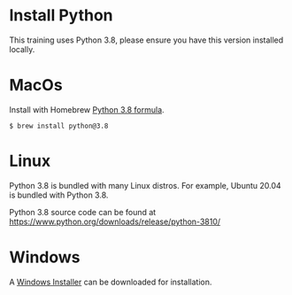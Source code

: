 # Install Python

This training uses Python 3.8, please ensure you have this version installed locally.

# MacOs

Install with Homebrew [Python 3.8 formula](https://formulae.brew.sh/formula/python@3.8).

```shell
$ brew install python@3.8
```

# Linux

Python 3.8 is bundled with many Linux distros. For example, Ubuntu 20.04 is bundled with Python 3.8.

Python 3.8 source code can be found at https://www.python.org/downloads/release/python-3810/

# Windows

A [Windows Installer](https://www.python.org/downloads/release/python-3810/) can be downloaded for installation.
